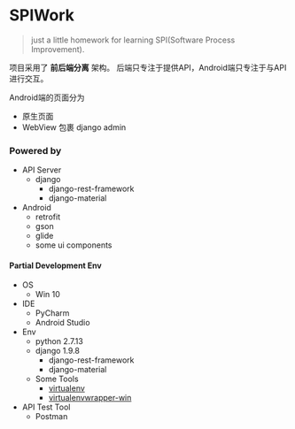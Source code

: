 # SPIWork

> just a little homework for learning SPI(Software Process Improvement).

项目采用了 **前后端分离** 架构。
后端只专注于提供API，Android端只专注于与API进行交互。

Android端的页面分为
  - 原生页面
  - WebView 包裹 django admin

### Powered by

- API Server
  - django
    - django-rest-framework
    - django-material
- Android
  - retrofit
  - gson
  - glide
  - some ui components

#### Partial Development Env

- OS
  - Win 10
- IDE
  - PyCharm
  - Android Studio
- Env
  - python 2.7.13
  - django 1.9.8
    - django-rest-framework
    - django-material
  - Some Tools
    - [virtualenv](https://github.com/pypa/virtualenv)
    - [virtualenvwrapper-win](https://github.com/davidmarble/virtualenvwrapper-win)
- API Test Tool
  - Postman
